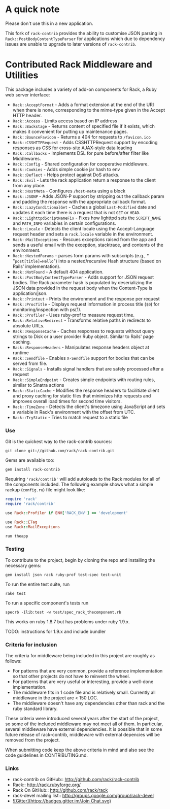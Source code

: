 # A quick note

Please don't use this in a new application.

This fork of `rack-contrib` provides the ability to customise JSON parsing in `Rack::PostBodyContentTypeParser` for applications which due to dependency issues are unable to upgrade to later versions of `rack-contrib`.

# Contributed Rack Middleware and Utilities

This package includes a variety of add-on components for Rack, a Ruby web server
interface:

- `Rack::AcceptFormat` - Adds a format extension at the end of the URI when there is none, corresponding to the mime-type given in the Accept HTTP header.
- `Rack::Access` - Limits access based on IP address
- `Rack::Backstage` - Returns content of specified file if it exists, which makes it convenient for putting up maintenance pages.
- `Rack::BounceFavicon` - Returns a 404 for requests to `/favicon.ico`
- `Rack::CSSHTTPRequest` - Adds CSSHTTPRequest support by encoding responses as CSS for cross-site AJAX-style data loading
- `Rack::Callbacks` - Implements DSL for pure before/after filter like Middlewares.
- `Rack::Config` - Shared configuration for cooperative middleware.
- `Rack::Cookies` - Adds simple cookie jar hash to env
- `Rack::Deflect` - Helps protect against DoS attacks.
- `Rack::Evil` - Lets the rack application return a response to the client from any place.
- `Rack::HostMeta` - Configures `/host-meta` using a block
- `Rack::JSONP` - Adds JSON-P support by stripping out the callback param and padding the response with the appropriate callback format.
- `Rack::LazyConditionalGet` - Caches a global `Last-Modified` date and updates it each time there is a request that is not `GET` or `HEAD`.
- `Rack::LighttpdScriptNameFix` - Fixes how lighttpd sets the `SCRIPT_NAME` and `PATH_INFO` variables in certain configurations.
- `Rack::Locale` - Detects the client locale using the Accept-Language request header and sets a `rack.locale` variable in the environment.
- `Rack::MailExceptions` - Rescues exceptions raised from the app and sends a useful email with the exception, stacktrace, and contents of the environment.
- `Rack::NestedParams` - parses form params with subscripts (e.g., \* "`post[title]=Hello`") into a nested/recursive Hash structure (based on Rails' implementation).
- `Rack::NotFound` - A default 404 application.
- `Rack::PostBodyContentTypeParser` - Adds support for JSON request bodies. The Rack parameter hash is populated by deserializing the JSON data provided in the request body when the Content-Type is application/json.
- `Rack::Printout` - Prints the environment and the response per request
- `Rack::ProcTitle` - Displays request information in process title (`$0`) for monitoring/inspection with ps(1).
- `Rack::Profiler` - Uses ruby-prof to measure request time.
- `Rack::RelativeRedirect` - Transforms relative paths in redirects to absolute URLs.
- `Rack::ResponseCache` - Caches responses to requests without query strings to Disk or a user provider Ruby object. Similar to Rails' page caching.
- `Rack::ResponseHeaders` - Manipulates response headers object at runtime
- `Rack::Sendfile` - Enables `X-Sendfile` support for bodies that can be served from file.
- `Rack::Signals` - Installs signal handlers that are safely processed after a request
- `Rack::SimpleEndpoint` - Creates simple endpoints with routing rules, similar to Sinatra actions
- `Rack::StaticCache` - Modifies the response headers to facilitiate client and proxy caching for static files that minimizes http requests and improves overall load times for second time visitors.
- `Rack::TimeZone` - Detects the client's timezone using JavaScript and sets a variable in Rack's environment with the offset from UTC.
- `Rack::TryStatic` - Tries to match request to a static file

### Use

Git is the quickest way to the rack-contrib sources:

    git clone git://github.com/rack/rack-contrib.git

Gems are available too:

    gem install rack-contrib

Requiring `'rack/contrib'` will add autoloads to the Rack modules for all of the
components included. The following example shows what a simple rackup
(`config.ru`) file might look like:

```ruby
require 'rack'
require 'rack/contrib'

use Rack::Profiler if ENV['RACK_ENV'] == 'development'

use Rack::ETag
use Rack::MailExceptions

run theapp
```

### Testing

To contribute to the project, begin by cloning the repo and installing the necessary gems:

    gem install json rack ruby-prof test-spec test-unit

To run the entire test suite, run

    rake test

To run a specific component's tests run

    specrb -Ilib:test -w test/spec_rack_thecomponent.rb

This works on ruby 1.8.7 but has problems under ruby 1.9.x.

TODO: instructions for 1.9.x and include bundler

### Criteria for inclusion

The criteria for middleware being included in this project are roughly as follows:

- For patterns that are very common, provide a reference implementation so that other projects do not have to reinvent the wheel.
- For patterns that are very useful or interesting, provide a well-done implementation.
- The middleware fits in 1 code file and is relatively small. Currently all middleware in the project are < 150 LOC.
- The middleware doesn't have any dependencies other than rack and the ruby standard library.

These criteria were introduced several years after the start of the project, so some of the included middleware may not meet all of them. In particular, several middleware have external dependencies. It is possible that in some future release of rack-contrib, middleware with external depencies will be removed from the project.

When submitting code keep the above criteria in mind and also see the code
guidelines in CONTRIBUTING.md.

### Links

- rack-contrib on GitHub:: <http://github.com/rack/rack-contrib>
- Rack:: <http://rack.rubyforge.org/>
- Rack On GitHub:: <http://github.com/rack/rack>
- rack-devel mailing list:: <http://groups.google.com/group/rack-devel>
- [![Gitter](https://badges.gitter.im/Join Chat.svg)](https://gitter.im/rack/rack-contrib?utm_source=badge&utm_medium=badge&utm_campaign=pr-badge&utm_content=badge)
